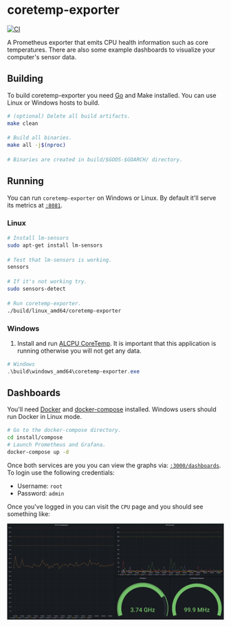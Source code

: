 # coretemp-exporter

[![CI](https://github.com/jeremyje/coretemp-exporter/actions/workflows/ci.yaml/badge.svg)](https://github.com/jeremyje/coretemp-exporter/actions/workflows/ci.yaml)

A Prometheus exporter that emits CPU health information such as core temperatures. There are also some example dashboards to visualize your computer's sensor data.

## Building

To build coretemp-exporter you need [Go](https://go.dev/dl/) and Make installed. You can use Linux or Windows hosts to build.

```bash
# (optional) Delete all build artifacts.
make clean

# Build all binaries.
make all -j$(nproc)

# Binaries are created in build/$GOOS-$GOARCH/ directory.
```

## Running

You can run `coretemp-exporter` on Windows or Linux. By default it'll serve its metrics at [`:8081`](http://localhost:8081).

### Linux

```bash
# Install lm-sensors
sudo apt-get install lm-sensors

# Test that lm-sensors is working.
sensors

# If it's not working try.
sudo sensors-detect

# Run coretemp-exporter.
./build/linux_amd64/coretemp-exporter
```

### Windows

1. Install and run [ALCPU CoreTemp](https://www.alcpu.com/CoreTemp/). It is important that this application is running otherwise you will not get any data.

```powershell
# Windows
.\build\windows_amd64\coretemp-exporter.exe
```

## Dashboards

You'll need [Docker](https://docs.docker.com/get-docker/) and [docker-compose](https://github.com/docker/compose/releases) installed. Windows users should run Docker in Linux mode.

```bash
# Go to the docker-compose directory.
cd install/compose
# Launch Prometheus and Grafana. 
docker-compose up -d
```

Once both services are you you can view the graphs via: [`:3000/dashboards`](http://localhost:3000/dashboards). To login use the following credentials:

* Username: `root`
* Password: `admin`

Once you've logged in you can visit the `CPU` page and you should see something like:

![Grafana Charts](docs/example-graphs.png "CPU Health Metrics in Grafana")
